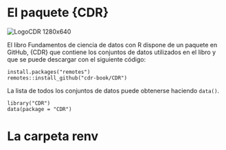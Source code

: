 #  El paquete {CDR}
![LogoCDR 1280x640](https://github.com/cdr-book/CDR/assets/80209018/0262e65c-d2ba-4b9b-bb1f-8fa81bbd34aa)

El libro Fundamentos de ciencia de datos con R dispone de un paquete en GitHub, {CDR} que contiene los conjuntos de datos utilizados en el libro y que se puede descargar con el siguiente código:


`install.packages("remotes")`  
`remotes::install_github("cdr-book/CDR")`

La lista de todos los conjuntos de datos puede obtenerse haciendo `data()`.

`library("CDR")`  
`data(package = "CDR")`

# La carpeta  renv 
